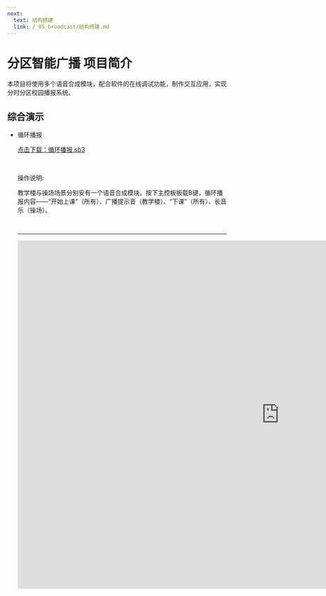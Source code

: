 ```yaml
---
next:
  text: 结构搭建
  link: /_05_broadcast/结构搭建.md
---
```


# 分区智能广播 项目简介

本项目将使用多个语音合成模块，配合软件的在线调试功能，制作交互应用，实现分时分区校园播报系统。

## 综合演示

- 循环播报

  <a href="/tutorial/cfdsx/sb3/05/循环播报.sb3">点击下载：循环播报.sb3</a>

  <br>

  操作说明:

  教学楼与操场场景分别安有一个语音合成模块。按下主控板板载B键，循环播报内容——“开始上课”（所有）、广播提示音（教学楼）、“下课”（所有）、长音乐（操场）。

  <br>
  <hr>

  <iframe src="https://www.bilibili.com/video/BV1wgDpYAEKL?spm_id_from=333.788.recommend_more_video.4&vd_source=d34a80bae9d64a0c5a0716bd47877802" width="1200"  height="800" frameborder="no" sandbox="allow-scripts allow-same-origin allow-popups"/>